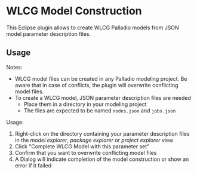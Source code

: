 # WLCG Model Construction

This Eclipse plugin allows to create WLCG Palladio models from JSON model parameter description files.

## Usage

Notes:

- WLCG model files can be created in any Palladio modeling project. Be aware that in case of conflicts, the plugin will overwrite conflicting model files.
- To create a WLCG model, JSON parameter description files are needed
    - Place them in a directory in your modeling project
    - The files are expected to be named `nodes.json` and `jobs.json`

Usage:

1. Right-click on the directory containing your parameter description files in the *model explorer*, *package explorer* or *project explorer* view
2. Click "Complete WLCG Model with this parameter set"
3. Confirm that you want to overwrite conflicting model files
4. A Dialog will indicate completion of the model construction or show an error if it failed
